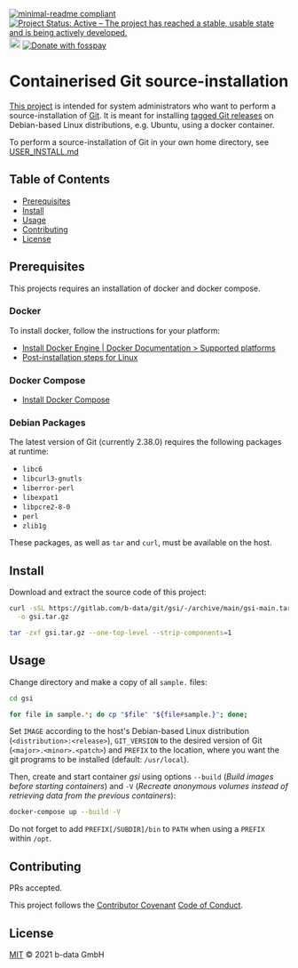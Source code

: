 [![minimal-readme compliant](https://img.shields.io/badge/readme%20style-minimal-brightgreen.svg)](https://github.com/RichardLitt/standard-readme/blob/master/example-readmes/minimal-readme.md) [![Project Status: Active – The project has reached a stable, usable state and is being actively developed.](https://www.repostatus.org/badges/latest/active.svg)](https://www.repostatus.org/#active) <a href="https://liberapay.com/benz0li/donate"><img src="https://liberapay.com/assets/widgets/donate.svg" alt="Donate using Liberapay" height="20"></a> <a href="https://benz0li.b-data.io/donate?project=4"><img src="https://benz0li.b-data.io/donate/static/donate-with-fosspay.png" alt="Donate with fosspay"></a>

# Containerised Git source-installation

[This project](https://gitlab.com/b-data/git/gsi) is intended for system
administrators who want to perform a source-installation of
[Git](https://github.com/git/git). It is meant for installing
[tagged Git releases](https://github.com/git/git/tags) on Debian-based
Linux distributions, e.g. Ubuntu, using a docker container.

To perform a source-installation of Git in your own home directory, see
[USER_INSTALL.md](USER_INSTALL.md)

## Table of Contents

*  [Prerequisites](#prerequisites)
*  [Install](#install)
*  [Usage](#usage)
*  [Contributing](#contributing)
*  [License](#license)

## Prerequisites

This projects requires an installation of docker and docker compose.

### Docker

To install docker, follow the instructions for your platform:

*  [Install Docker Engine | Docker Documentation > Supported platforms](https://docs.docker.com/engine/install/#supported-platforms)
*  [Post-installation steps for Linux](https://docs.docker.com/engine/install/linux-postinstall/)

### Docker Compose

*  [Install Docker Compose](https://docs.docker.com/compose/install/)

### Debian Packages

The latest version of Git (currently 2.38.0) requires the following packages at
runtime:

*  `libc6`
*  `libcurl3-gnutls`
*  `liberror-perl`
*  `libexpat1`
*  `libpcre2-8-0`
*  `perl`
*  `zlib1g`

These packages, as well as `tar` and `curl`, must be available on the host.

## Install

Download and extract the source code of this project:

```bash
curl -sSL https://gitlab.com/b-data/git/gsi/-/archive/main/gsi-main.tar.gz \
  -o gsi.tar.gz

tar -zxf gsi.tar.gz --one-top-level --strip-components=1
```

## Usage

Change directory and make a copy of all `sample.` files:

```bash
cd gsi

for file in sample.*; do cp "$file" "${file#sample.}"; done;
```

Set `IMAGE` according to the host's Debian-based Linux distribution
(`<distribution>:<release>`), `GIT_VERSION` to the desired version of Git
(`<major>.<minor>.<patch>`) and `PREFIX` to the location, where you want the
git programs to be installed (default: `/usr/local`).

Then, create and start container _gsi_ using options `--build` (_Build images
before starting containers_) and `-V` (_Recreate anonymous volumes instead of
retrieving data from the previous containers_):

```bash
docker-compose up --build -V
```

Do not forget to add `PREFIX[/SUBDIR]/bin` to `PATH` when using a `PREFIX`
within `/opt`.

## Contributing

PRs accepted.

This project follows the
[Contributor Covenant](https://www.contributor-covenant.org)
[Code of Conduct](CODE_OF_CONDUCT.md).

## License

[MIT](LICENSE) © 2021 b-data GmbH
